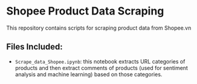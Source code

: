 ﻿# Shopee Product Data Scraping

This repository contains scripts for scraping product data from Shopee.vn

## Files Included:
- `Scrape_data_Shopee.ipynb`: this notebook extracts URL categories of products and then extract comments of products (used for sentiment analysis and machine learning) based on those categories.
